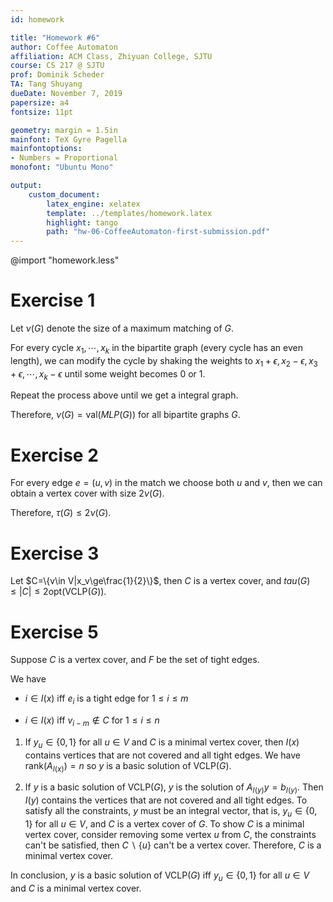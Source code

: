 ```yaml
---
id: homework

title: "Homework #6"
author: Coffee Automaton
affiliation: ACM Class, Zhiyuan College, SJTU
course: CS 217 @ SJTU
prof: Dominik Scheder
TA: Tang Shuyang
dueDate: November 7, 2019
papersize: a4
fontsize: 11pt

geometry: margin = 1.5in
mainfont: TeX Gyre Pagella
mainfontoptions:
- Numbers = Proportional
monofont: "Ubuntu Mono"

output:
    custom_document:
        latex_engine: xelatex
        template: ../templates/homework.latex
        highlight: tango
        path: "hw-06-CoffeeAutomaton-first-submission.pdf"
---
```


@import "homework.less"

# Exercise 1

Let $\nu(G)$ denote the size of a maximum matching of $G$.

For every cycle $x_1,\cdots,x_k$ in the bipartite graph (every cycle has an even length), we can modify the cycle by shaking the weights to
$x_1+\epsilon,x_2-\epsilon,x_3+\epsilon,\cdots,x_k-\epsilon$ until some weight becomes $0$ or $1$.

Repeat the process above until we get a integral graph.

Therefore, $\nu(G)=\text{val}(MLP(G))$ for all bipartite graphs $G$.

# Exercise 2

For every edge $e=(u,v)$ in the match we choose both $u$ and $v$, then we can obtain a vertex cover with size $2\nu(G)$.

Therefore, $\tau(G)\le 2\nu(G)$.

# Exercise 3

Let $C=\{v\in V|x_v\ge\frac{1}{2}\}$, then $C$ is a vertex cover, and $tau(G)\le|C|\le2 \text{opt}(\text{VCLP}(G))$.

# Exercise 5

Suppose $C$ is a vertex cover, and $F$ be the set of tight edges.

We have

* $i\in I(x)$ iff $e_i$ is a tight edge for $1\le i\le m$

* $i\in I(x)$ iff $v_{i-m}\notin C$ for $1\le i\le n$

1. If $y_u\in\{0,1\}$ for all $u\in V$ and $C$ is a minimal vertex cover, then $I(x)$ contains vertices that are not covered and all tight edges. We have $\text{rank}(A_{I(x)})=n$ so $y$ is a basic solution of $\text{VCLP}(G)$.

2. If $y$ is a basic solution of $\text{VCLP}(G)$, $y$ is the solution of $A_{I(y)}y=b_{I(y)}$. Then $I(y)$ contains the vertices that are not covered and all tight edges. To satisfy all the constraints, $y$ must be an integral vector, that is, $y_u\in\{0,1\}$ for all $u\in V$, and $C$ is a vertex cover of $G$. To show $C$ is a minimal vertex cover, consider removing some vertex $u$ from $C$, the constraints can't be satisfied, then $C\backslash\{u\}$ can't be a vertex cover. Therefore, $C$ is a minimal vertex cover.

In conclusion, $y$ is a basic solution of $\text{VCLP}(G)$ iff $y_u\in\{0,1\}$ for all $u\in V$ and $C$ is a minimal vertex cover.
